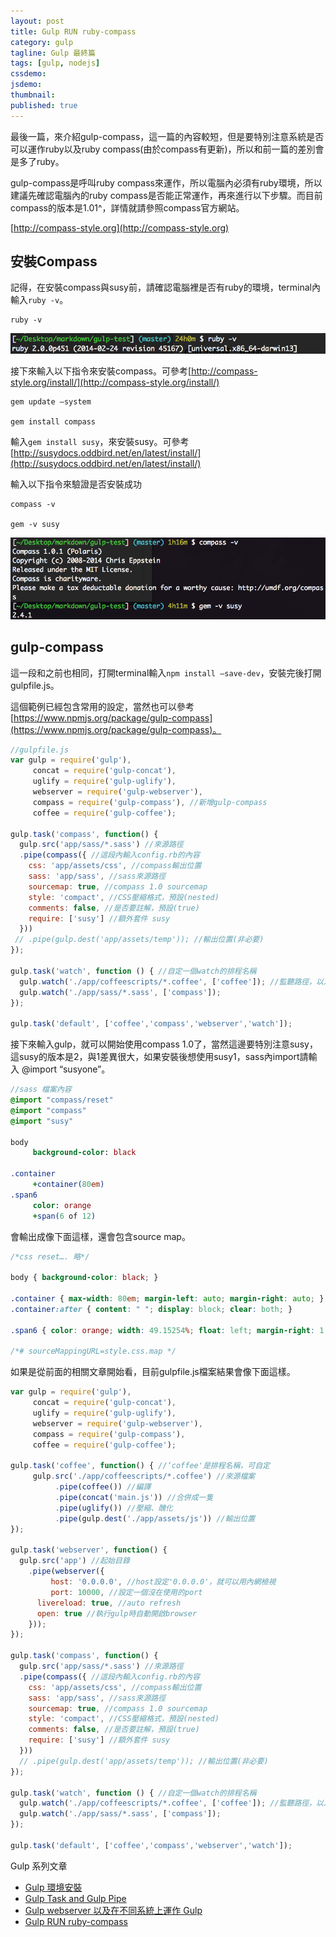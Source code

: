 ```yaml
---
layout: post
title: Gulp RUN ruby-compass
category: gulp
tagline: Gulp 最終篇
tags: [gulp, nodejs]
cssdemo:
jsdemo:
thumbnail:
published: true
---
```


最後一篇，來介紹gulp-compass，這一篇的內容較短，但是要特別注意系統是否可以運作ruby以及ruby compass(由於compass有更新)，所以和前一篇的差別會是多了ruby。

<!-- more -->

gulp-compass是呼叫ruby compass來運作，所以電腦內必須有ruby環境，所以建議先確認電腦內的ruby compass是否能正常運作，再來進行以下步驟。而目前compass的版本是1.01^，詳情就請參照compass官方網站。

[http://compass-style.org](http://compass-style.org)

## 安裝Compass

記得，在安裝compass與susy前，請確認電腦裡是否有ruby的環境，terminal內輸入`ruby -v`。

	ruby -v  

![](/images/gulp/screen_shot_gulp-4-01.png)

接下來輸入以下指令來安裝compass。可參考[http://compass-style.org/install/](http://compass-style.org/install/)

	gem update —system

	gem install compass


輸入`gem install susy`，來安裝susy。可參考[http://susydocs.oddbird.net/en/latest/install/](http://susydocs.oddbird.net/en/latest/install/)

輸入以下指令來驗證是否安裝成功

	compass -v

	gem -v susy

![](/images/gulp/screen_shot_gulp-4-02.png)

## gulp-compass

這一段和之前也相同，打開terminal輸入`npm install —save-dev`，安裝完後打開gulpfile.js。

這個範例已經包含常用的設定，當然也可以參考[https://www.npmjs.org/package/gulp-compass](https://www.npmjs.org/package/gulp-compass)。

```javascript
//gulpfile.js
var gulp = require('gulp'),
     concat = require('gulp-concat'),
     uglify = require('gulp-uglify'),
     webserver = require('gulp-webserver'),
     compass = require('gulp-compass'), //新增gulp-compass
     coffee = require('gulp-coffee');

gulp.task('compass', function() {
  gulp.src('app/sass/*.sass') //來源路徑
  .pipe(compass({ //這段內輸入config.rb的內容
    css: 'app/assets/css', //compass輸出位置
    sass: 'app/sass', //sass來源路徑
    sourcemap: true, //compass 1.0 sourcemap
    style: 'compact', //CSS壓縮格式，預設(nested)
    comments: false, //是否要註解，預設(true)
    require: ['susy'] //額外套件 susy
  }))
 // .pipe(gulp.dest('app/assets/temp')); //輸出位置(非必要)
});

gulp.task('watch', function () { //自定一個watch的排程名稱
  gulp.watch('./app/coffeescripts/*.coffee', ['coffee']); //監聽路徑，以及檔案變更後所執行的任務
  gulp.watch('./app/sass/*.sass', ['compass']);
});

gulp.task('default', ['coffee','compass','webserver','watch']);
```


接下來輸入gulp，就可以開始使用compass 1.0了，當然這邊要特別注意susy，這susy的版本是2，與1差異很大，如果安裝後想使用susy1，sass內import請輸入 @import “susyone”。

```sass
//sass 檔案內容
@import "compass/reset"
@import "compass"
@import "susy"

body
     background-color: black

.container
     +container(80em)
.span6
     color: orange
     +span(6 of 12)
```

會輸出成像下面這樣，還會包含source map。

```css
/*css reset…. 略*/

body { background-color: black; }

.container { max-width: 80em; margin-left: auto; margin-right: auto; }
.container:after { content: " "; display: block; clear: both; }

.span6 { color: orange; width: 49.15254%; float: left; margin-right: 1.69492%; }

/*# sourceMappingURL=style.css.map */
```


如果是從前面的相關文章開始看，目前gulpfile.js檔案結果會像下面這樣。

```javascript
var gulp = require('gulp'),
     concat = require('gulp-concat'),
     uglify = require('gulp-uglify'),
     webserver = require('gulp-webserver'),
     compass = require('gulp-compass'),
     coffee = require('gulp-coffee');

gulp.task('coffee', function() { //‘coffee'是排程名稱，可自定
     gulp.src('./app/coffeescripts/*.coffee') //來源檔案
          .pipe(coffee()) //編譯
          .pipe(concat('main.js')) //合併成一隻
          .pipe(uglify()) //壓縮、醜化
          .pipe(gulp.dest('./app/assets/js')) //輸出位置
});

gulp.task('webserver', function() {
  gulp.src('app') //起始目錄
    .pipe(webserver({
         host: '0.0.0.0', //host設定'0.0.0.0'，就可以用內網檢視
         port: 10000, //設定一個沒在使用的port
      livereload: true, //auto refresh
      open: true //執行gulp時自動開啟browser
    }));
});

gulp.task('compass', function() {
  gulp.src('app/sass/*.sass') //來源路徑
  .pipe(compass({ //這段內輸入config.rb的內容
    css: 'app/assets/css', //compass輸出位置
    sass: 'app/sass', //sass來源路徑
    sourcemap: true, //compass 1.0 sourcemap
    style: 'compact', //CSS壓縮格式，預設(nested)
    comments: false, //是否要註解，預設(true)
    require: ['susy'] //額外套件 susy
  }))
  // .pipe(gulp.dest('app/assets/temp')); //輸出位置(非必要)
});

gulp.task('watch', function () { //自定一個watch的排程名稱
  gulp.watch('./app/coffeescripts/*.coffee', ['coffee']); //監聽路徑，以及檔案變更後所執行的任務
  gulp.watch('./app/sass/*.sass', ['compass']);
});

gulp.task('default', ['coffee','compass','webserver','watch']);
```



Gulp 系列文章

- [Gulp 環境安裝
](/gulp/2014/09/22/gulp-install)
- [Gulp Task and Gulp Pipe](/gulp/2014/09/24/gulp-task)
- [Gulp webserver 以及在不同系統上運作 Gulp](/gulp/2014/11/06/gulp-on-diff-os)
- [Gulp RUN ruby-compass
](/gulp/2014/11/07/gulp-on-diff-os)
